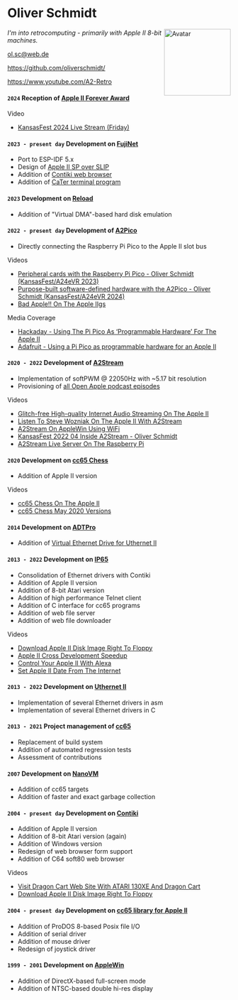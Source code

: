 # Oliver Schmidt

<img src="https://avatars.githubusercontent.com/u/2664009" alt="Avatar" width="150" height="150" align="right">

*I'm into retrocomputing - primarily with Apple II 8-bit machines.*

[ol.sc@web.de](mailto:ol.sc@web.de)

https://github.com/oliverschmidt/

https://www.youtube.com/A2-Retro

#### `2024` Reception of [Apple II Forever Award](/oliver_schmidt_with_apple_ii_forever_award.jpg)

Video

* [KansasFest 2024 Live Stream (Friday)](https://www.youtube.com/live/7AZu64-OYdA?t=35284)

#### `2023 - present day` Development on [FujiNet](https://fujinet.online/)

* Port to ESP-IDF 5.x
* Design of [Apple II SP over SLIP](https://github.com/FujiNetWIFI/fujinet-firmware/wiki/Apple-II-SP-over-SLIP)
* Addition of [Contiki web browser](https://github.com/FujiNetWIFI/fujinet-contiki-webbrowser)
* Addition of [CaTer terminal program](https://github.com/FujiNetWIFI/fujinet-cater)

#### `2023` Development on [Reload](https://github.com/vsladkov/reload-emulator)

* Addition of "Virtual DMA"-based hard disk emulation 

#### `2022 - present day` Development of [A2Pico](https://github.com/oliverschmidt/a2pico)

* Directly connecting the Raspberry Pi Pico to the Apple II slot bus

Videos

* [Peripheral cards with the Raspberry Pi Pico - Oliver Schmidt (KansasFest/A24eVR 2023)](https://youtu.be/ryiH8t4yIuw)
* [Purpose-built software-defined hardware with the A2Pico - Oliver Schmidt (KansasFest/A24eVR 2024)](https://youtu.be/onLL5Mmh90s)
* [Bad Apple!! On The Apple IIgs](https://youtu.be/CnemTrIuyy0)

Media Coverage

* [Hackaday - Using The Pi Pico As ‘Programmable Hardware’ For The Apple II](https://hackaday.com/2024/08/27/using-the-pi-pico-as-programmable-hardware-for-the-apple-ii/)
* [Adafruit - Using a Pi Pico as programmable hardware for an Apple II](https://blog.adafruit.com/2024/08/28/using-a-pi-pico-as-programmable-hardware-for-an-apple-ii-vintagecomputing/)

#### `2020 - 2022` Development of [A2Stream](https://github.com/oliverschmidt/a2stream)

* Implementation of softPWM @ 22050Hz with ~5.17 bit resolution
* Provisioning of [all Open Apple podcast episodes](https://www.open-apple.net/a2stream/)

Videos

* [Glitch-free High-quality Internet Audio Streaming On The Apple II](https://youtu.be/YcYEnYsI-_M)
* [Listen To Steve Wozniak On The Apple II With A2Stream](https://youtu.be/7kxo0l3t1LM)
* [A2Stream On AppleWin Using WiFi](https://youtu.be/5oddV-wMyqg)
* [KansasFest 2022 04 Inside A2Stream - Oliver Schmidt](https://youtu.be/UhDgV0sv37o)
* [A2Stream Live Server On The Raspberry Pi](https://youtu.be/jZ0JFIYRpuw)

#### `2020` Development on [cc65 Chess](https://github.com/StewBC/cc65-Chess)

* Addition of Apple II version

Videos

* [cc65 Chess On The Apple II](https://youtu.be/PPy-cg4ghDY)
* [cc65 Chess May 2020 Versions](https://youtu.be/IofNJLmyyH4)

#### `2014` Development on [ADTPro](https://adtpro.com/)

* Addition of [Virtual Ethernet Drive for Uthernet II](https://adtpro.com/vedrive.html)

#### `2013 - 2022` Development on [IP65](https://github.com/cc65/ip65/wiki)

* Consolidation of Ethernet drivers with Contiki
* Addition of Apple II version
* Addition of 8-bit Atari version
* Addition of high performance Telnet client
* Addition of C interface for cc65 programs
* Addition of web file server
* Addition of web file downloader

Videos

* [Download Apple II Disk Image Right To Floppy](https://youtu.be/34k0haPTeCo)
* [Apple II Cross Development Speedup](https://youtu.be/NvUNWmniIDA)
* [Control Your Apple II With Alexa](https://youtu.be/IO0twDOMDlQ)
* [Set Apple II Date From The Internet](https://youtu.be/LoQANrqe53I)

#### `2013 - 2022` Development on [Uthernet II](https://github.com/a2retrosystems/uthernet2/wiki)

* Implementation of several Ethernet drivers in asm
* Implementation of several Ethernet drivers in C

#### `2013 - 2021` Project management of [cc65](https://cc65.github.io/)

* Replacement of build system
* Addition of automated regression tests
* Assessment of contributions

#### `2007` Development on [NanoVM](https://github.com/harbaum/NanoVM)

* Addition of cc65 targets
* Addition of faster and exact garbage collection

#### `2004 - present day` Development on [Contiki](https://github.com/oliverschmidt/contiki/wiki/History)

* Addition of Apple II version
* Addition of 8-bit Atari version (again)
* Addition of Windows version
* Redesign of web browser form support
* Addition of C64 soft80 web browser

Videos

* [Visit Dragon Cart Web Site With ATARI 130XE And Dragon Cart](https://youtu.be/g3nPasRlrTg)
* [Download Apple II Disk Image Right To Floppy](https://youtu.be/34k0haPTeCo)

#### `2004 - present day` Development on [cc65 library for Apple II](https://cc65.github.io/doc/apple2.html)

* Addition of ProDOS 8-based Posix file I/O
* Addition of serial driver
* Addition of mouse driver
* Redesign of joystick driver

#### `1999 - 2001` Development on [AppleWin](https://github.com/AppleWin/AppleWin)

* Addition of DirectX-based full-screen mode
* Addition of NTSC-based double hi-res display
